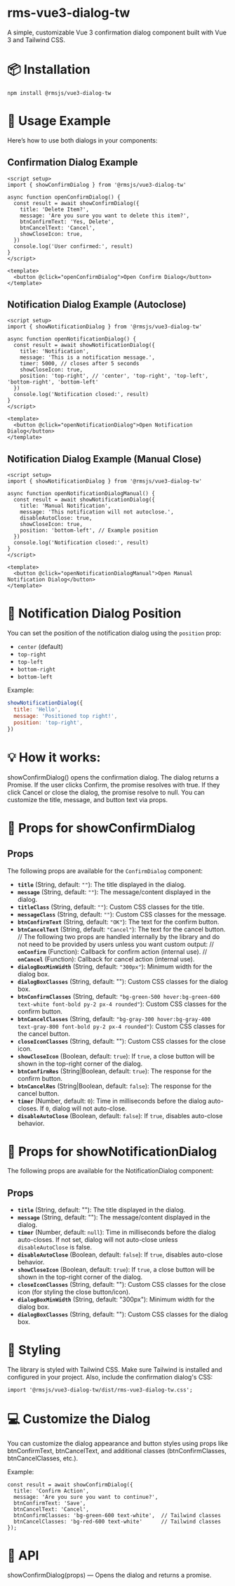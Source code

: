 # rms-vue3-dialog-tw

A simple, customizable Vue 3 confirmation dialog component built with Vue 3 and Tailwind CSS.

# 📦 Installation

```
npm install @rmsjs/vue3-dialog-tw
```

# 📝 Usage Example

Here’s how to use both dialogs in your components:

## Confirmation Dialog Example

```vue
<script setup>
import { showConfirmDialog } from '@rmsjs/vue3-dialog-tw'

async function openConfirmDialog() {
  const result = await showConfirmDialog({
    title: 'Delete Item?',
    message: 'Are you sure you want to delete this item?',
    btnConfirmText: 'Yes, Delete',
    btnCancelText: 'Cancel',
    showCloseIcon: true,
  })
  console.log('User confirmed:', result)
}
</script>

<template>
  <button @click="openConfirmDialog">Open Confirm Dialog</button>
</template>
```

## Notification Dialog Example (Autoclose)

```vue
<script setup>
import { showNotificationDialog } from '@rmsjs/vue3-dialog-tw'

async function openNotificationDialog() {
  const result = await showNotificationDialog({
    title: 'Notification',
    message: 'This is a notification message.',
    timer: 5000, // closes after 5 seconds
    showCloseIcon: true,
    position: 'top-right', // 'center', 'top-right', 'top-left', 'bottom-right', 'bottom-left'
  })
  console.log('Notification closed:', result)
}
</script>

<template>
  <button @click="openNotificationDialog">Open Notification Dialog</button>
</template>
```

## Notification Dialog Example (Manual Close)

```vue
<script setup>
import { showNotificationDialog } from '@rmsjs/vue3-dialog-tw'

async function openNotificationDialogManual() {
  const result = await showNotificationDialog({
    title: 'Manual Notification',
    message: 'This notification will not autoclose.',
    disableAutoClose: true,
    showCloseIcon: true,
    position: 'bottom-left', // Example position
  })
  console.log('Notification closed:', result)
}
</script>

<template>
  <button @click="openNotificationDialogManual">Open Manual Notification Dialog</button>
</template>
```

# 🧭 Notification Dialog Position

You can set the position of the notification dialog using the `position` prop:

- `center` (default)
- `top-right`
- `top-left`
- `bottom-right`
- `bottom-left`

Example:

```js
showNotificationDialog({
  title: 'Hello',
  message: 'Positioned top right!',
  position: 'top-right',
})
```

# 💡 How it works:

showConfirmDialog() opens the confirmation dialog.
The dialog returns a Promise. If the user clicks Confirm, the promise resolves with true. If they click Cancel or close the dialog, the promise resolve to null.
You can customize the title, message, and button text via props.

# 🔧 Props for showConfirmDialog

## Props

The following props are available for the `ConfirmDialog` component:

- **`title`** (String, default: `""`): The title displayed in the dialog.
- **`message`** (String, default: `""`): The message/content displayed in the dialog.
- **`titleClass`** (String, default: `""`): Custom CSS classes for the title.
- **`messageClass`** (String, default: `""`): Custom CSS classes for the message.
- **`btnConfirmText`** (String, default: `"OK"`): The text for the confirm button.
- **`btnCancelText`** (String, default: `"Cancel"`): The text for the cancel button.
  // The following two props are handled internally by the library and do not need to be provided by users unless you want custom output:
  // **`onConfirm`** (Function): Callback for confirm action (internal use).
  // **`onCancel`** (Function): Callback for cancel action (internal use).
- **`dialogBoxMinWidth`** (String, default: `"300px"`): Minimum width for the dialog box.
- **`dialogBoxClasses`** (String, default: ""): Custom CSS classes for the dialog box.
- **`btnConfirmClasses`** (String, default: `"bg-green-500 hover:bg-green-600 text-white font-bold py-2 px-4 rounded"`): Custom CSS classes for the confirm button.
- **`btnCancelClasses`** (String, default: `"bg-gray-300 hover:bg-gray-400 text-gray-800 font-bold py-2 px-4 rounded"`): Custom CSS classes for the cancel button.
- **`closeIconClasses`** (String, default: ""): Custom CSS classes for the close icon.
- **`showCloseIcon`** (Boolean, default: `true`): If `true`, a close button will be shown in the top-right corner of the dialog.
- **`btnConfirmRes`** (String|Boolean, default: `true`): The response for the confirm button.
- **`btnCancelRes`** (String|Boolean, default: `false`): The response for the cancel button.
- **`timer`** (Number, default: `0`): Time in milliseconds before the dialog auto-closes. If `0`, dialog will not auto-close.
- **`disableAutoClose`** (Boolean, default: `false`): If `true`, disables auto-close behavior.

# 🔧 Props for showNotificationDialog

The following props are available for the NotificationDialog component:

## Props

- **`title`** (String, default: ""): The title displayed in the dialog.
- **`message`** (String, default: ""): The message/content displayed in the dialog.
- **`timer`** (Number, default: `null`): Time in milliseconds before the dialog auto-closes. If not set, dialog will not auto-close unless `disableAutoClose` is false.
- **`disableAutoClose`** (Boolean, default: `false`): If `true`, disables auto-close behavior.
- **`showCloseIcon`** (Boolean, default: `true`): If `true`, a close button will be shown in the top-right corner of the dialog.
- **`closeIconClasses`** (String, default: ""): Custom CSS classes for the close icon (for styling the close button/icon).
- **`dialogBoxMinWidth`** (String, default: "300px"): Minimum width for the dialog box.
- **`dialogBoxClasses`** (String, default: ""): Custom CSS classes for the dialog box.

# 📌 Styling

The library is styled with Tailwind CSS. Make sure Tailwind is installed and configured in your project. Also, include the confirmation dialog's CSS:

```
import '@rmsjs/vue3-dialog-tw/dist/rms-vue3-dialog-tw.css';
```

# 💻 Customize the Dialog

You can customize the dialog appearance and button styles using props like btnConfirmText, btnCancelText, and additional classes (btnConfirmClasses, btnCancelClasses, etc.).

Example:

```
const result = await showConfirmDialog({
  title: 'Confirm Action',
  message: 'Are you sure you want to continue?',
  btnConfirmText: 'Save',
  btnCancelText: 'Cancel',
  btnConfirmClasses: 'bg-green-600 text-white',  // Tailwind classes
  btnCancelClasses: 'bg-red-600 text-white'      // Tailwind classes
});
```

# 🔧 API

showConfirmDialog(props) — Opens the dialog and returns a promise.
